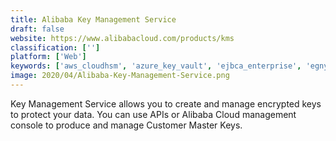```yaml
---
title: Alibaba Key Management Service
draft: false 
website: https://www.alibabacloud.com/products/kms
classification: ['']
platform: ['Web']
keywords: ['aws_cloudhsm', 'azure_key_vault', 'ejbca_enterprise', 'egnyte', 'ekran_system', 'encryptonizer', 'equinix_smartkey', 'fortanix', 'gitmonkey', 'gnupg', 'hytrust_key_control', 'ibm_security_key_lifecycle_manager', 'kryptonite', 'lockr', 'manageengine_key_manager_plus', 'openssh', 'secure_channels_sail', 'securityfirst', 'sepior', 'thales_key_management', 'vormetric_data_security_platform']
image: 2020/04/Alibaba-Key-Management-Service.png
---
```

Key Management Service allows you to create and manage encrypted keys to protect your data. You can use APIs or Alibaba Cloud management console to produce and manage Customer Master Keys.